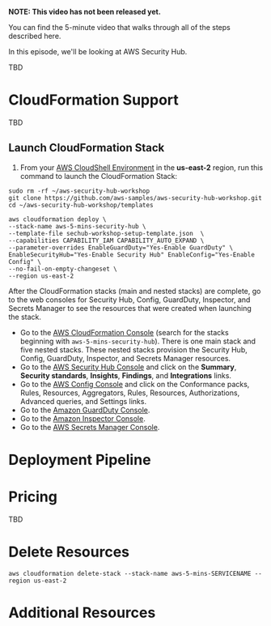**NOTE: This video has not been released yet.**

You can find the 5-minute video that walks through all of the steps described here. 

In this episode, we'll be looking at AWS Security Hub.

TBD


# CloudFormation Support
TBD


## Launch CloudFormation Stack
1. From your [AWS CloudShell Environment](https://us-east-2.console.aws.amazon.com/cloudshell/home?region=us-east-2#) in the **us-east-2** region, run this command to launch the CloudFormation Stack:

```
sudo rm -rf ~/aws-security-hub-workshop
git clone https://github.com/aws-samples/aws-security-hub-workshop.git
cd ~/aws-security-hub-workshop/templates
```

```
aws cloudformation deploy \
--stack-name aws-5-mins-security-hub \
--template-file sechub-workshop-setup-template.json  \
--capabilities CAPABILITY_IAM CAPABILITY_AUTO_EXPAND \
--parameter-overrides EnableGuardDuty="Yes-Enable GuardDuty" \
EnableSecurityHub="Yes-Enable Security Hub" EnableConfig="Yes-Enable Config" \
--no-fail-on-empty-changeset \
--region us-east-2
```

After the CloudFormation stacks (main and nested stacks) are complete, go to the web consoles for Security Hub, Config, GuardDuty, Inspector, and Secrets Manager to see the resources that were created when launching the stack. 

* Go to the [AWS CloudFormation Console](https://us-east-2.console.aws.amazon.com/cloudformation/home?region=us-east-2#/stacks/) (search for the stacks beginning with `aws-5-mins-security-hub`). There is one main stack and five nested stacks. These nested stacks provision the Security Hub, Config, GuardDuty, Inspector, and Secrets Manager resources.
* Go to the [AWS Security Hub Console](https://us-east-2.console.aws.amazon.com/securityhub/) and click on the **Summary**, **Security standards**, **Insights**, **Findings**, and **Integrations** links.
* Go to the [AWS Config Console](https://us-east-2.console.aws.amazon.com/config/home?region=us-east-2) and click on the Conformance packs, Rules, Resources, Aggregators, Rules, Resources, Authorizations, Advanced queries, and Settings links.
* Go to the [Amazon GuardDuty Console](https://us-east-2.console.aws.amazon.com/guardduty/home?region=us-east-2#/).
* Go to the [Amazon Inspector Console](https://us-east-2.console.aws.amazon.com/inspector/home?region=us-east-2#/).
* Go to the [AWS Secrets Manager Console](https://us-east-2.console.aws.amazon.com/secretsmanager/home?region=us-east-2#).

# Deployment Pipeline

# Pricing
TBD

# Delete Resources

```
aws cloudformation delete-stack --stack-name aws-5-mins-SERVICENAME --region us-east-2
```

# Additional Resources